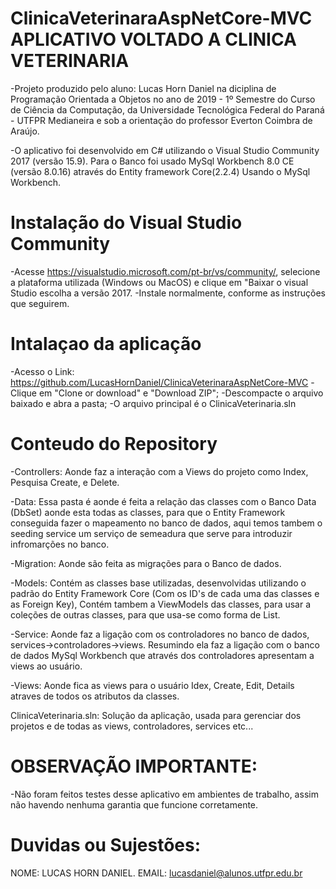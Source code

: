 # ClinicaVeterinaraAspNetCore-MVC APLICATIVO VOLTADO A CLINICA VETERINARIA

-Projeto produzido pelo aluno: Lucas Horn Daniel na diciplina de Programação Orientada a Objetos no ano de 2019 - 1º Semestre do Curso de Ciência da Computação, da Universidade Tecnológica Federal do Paraná - UTFPR Medianeira e sob a orientação do professor Everton Coimbra de Araújo.

-O aplicativo foi desenvolvido em C# utilizando o Visual Studio Community 2017 (versão 15.9). Para o Banco foi usado MySql Workbench 8.0 CE (versão 8.0.16) através do Entity framework Core(2.2.4) Usando o MySql Workbench.

# Instalação do Visual Studio Community

-Acesse https://visualstudio.microsoft.com/pt-br/vs/community/, selecione a plataforma utilizada (Windows ou MacOS) e clique em "Baixar o visual Studio escolha a versão 2017.
-Instale normalmente, conforme as instruções que seguirem.

# Intalaçao da aplicação

-Acesso o Link: https://github.com/LucasHornDaniel/ClinicaVeterinaraAspNetCore-MVC
-Clique em "Clone or download" e "Download ZIP";
-Descompacte o arquivo baixado e abra a pasta;
-O arquivo principal é o ClinicaVeterinaria.sln

# Conteudo do Repository

-Controllers: Aonde faz a interação com a Views do projeto como Index, Pesquisa Create, e Delete.

-Data: Essa pasta é aonde é feita a relação das classes com o Banco Data (DbSet) aonde esta todas as classes, para que o Entity Framework conseguida fazer o mapeamento no banco de dados, aqui temos tambem o seeding service um serviço de semeadura que serve para introduzir infromarções no banco.

-Migration: Aonde são feita as migrações para o Banco de dados.

-Models: Contém as classes base utilizadas, desenvolvidas utilizando o padrão do Entity Framework Core (Com os ID's de cada uma das classes e as Foreign Key), Contém tambem a ViewModels das classes, para usar a coleções de outras classes, para que usa-se como forma de List.

-Service: Aonde faz a ligação com os controladores no banco de dados, services->controladores->views. Resumindo ela faz a ligação com o banco de dados MySql Workbench que através dos controladores apresentam a views ao usuário.

-Views: Aonde fica as views para o usuário Idex, Create, Edit, Details atraves de todos os atributos da classes.

ClinicaVeterinaria.sln: Solução da aplicação, usada para gerenciar dos projetos e de todas as views, controladores, services etc...

# OBSERVAÇÃO IMPORTANTE: 
-Não foram feitos testes desse aplicativo em ambientes de trabalho, assim não havendo nenhuma garantia que funcione corretamente.


# Duvidas ou Sujestões:
NOME: LUCAS HORN DANIEL.
EMAIL: lucasdaniel@alunos.utfpr.edu.br








